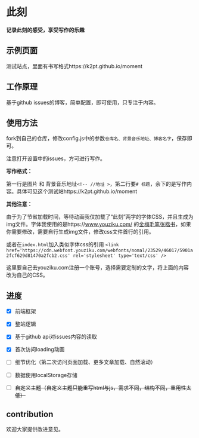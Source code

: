 # 此刻

**记录此刻的感受，享受写作的乐趣**


## 示例页面

测试站点，里面有书写格式https://k2pt.github.io/moment


## 工作原理

基于github issues的博客，简单配置，即可使用，只专注于内容。


## 使用方法

fork到自己的仓库，修改config.js中的参数`仓库名、背景音乐地址、博客名字`，保存即可。

注意打开设置中的issues，方可进行写作。



**写作格式：**

第一行是图片 和 背景音乐地址`<!-- //地址 >`，第二行要`# 标题`，余下的是写作内容。具体可见这个测试站https://k2pt.github.io/moment


**其他注意：**

由于为了节省加载时间，等待动画我仅加载了“此刻”两字的字体CSS，并且生成为img文件。字体我使用的是https://www.youziku.com/ 的[金梅毛笔张楷书](https://www.youziku.com/fontdetail/index/46017)，如果你需要修改，需要自行生成img文件，修改css文件首行的引用。

或者在`index.html`加入类似字体css的引用
`<link href='https://cdn.webfont.youziku.com/webfonts/nomal/23529/46017/5901a2fcf629d81470a2fcb2.css' rel='stylesheet' type='text/css' />`

这里要自己去youziku.com注册一个账号，选择需要定制的文字，将上面的内容改为自己的CSS。

## 进度

- [x] 前端框架
- [x] 整站逻辑
- [x] 基于github api对issues内容的读取
- [x] 首次访问loading动画
- [ ] 细节优化（第二次访问页面加载、更多文章加载、自然滚动）
- [ ] 数据使用localStorage存储
- [ ] ~~自定义主题（自定义主题只能重写html与js，需求不同，结构不同，重用性太低）~~




## contribution

欢迎大家提供改进意见。



